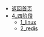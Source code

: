 - [返回首页](/?id=quick-start)
- [4_四阶段](4_四阶段/)
  - [1_linux](4_四阶段/1_linux.md)
  - [2_redis](4_四阶段/2_redis.md)
